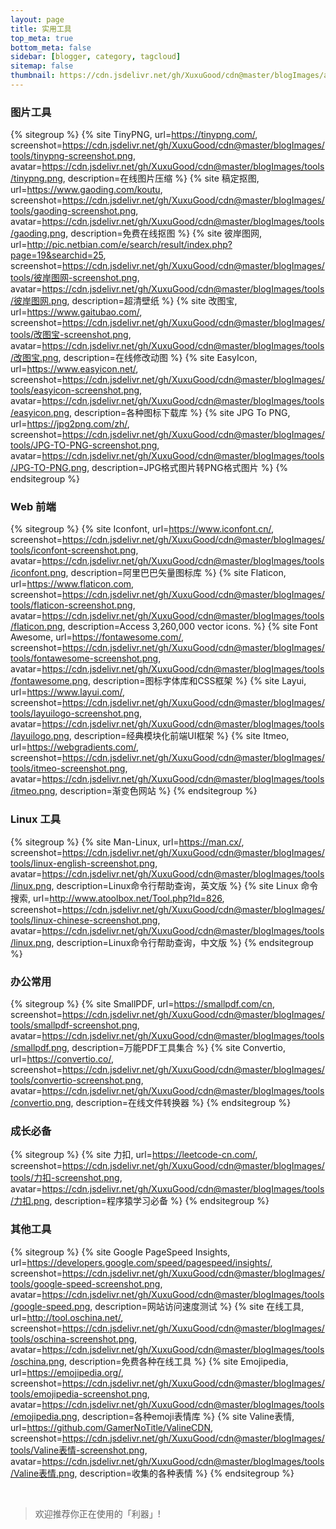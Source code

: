 ```yaml
---
layout: page
title: 实用工具
top_meta: true
bottom_meta: false
sidebar: [blogger, category, tagcloud]
sitemap: false
thumbnail: https://cdn.jsdelivr.net/gh/XuxuGood/cdn@master/blogImages/article-thumbnail/links-or-tools.png
---
```

### <i class="fas fa-images"></i> 图片工具

{% sitegroup %}
{% site TinyPNG, url=https://tinypng.com/, screenshot=https://cdn.jsdelivr.net/gh/XuxuGood/cdn@master/blogImages/tools/tinypng-screenshot.png, avatar=https://cdn.jsdelivr.net/gh/XuxuGood/cdn@master/blogImages/tools/tinypng.png, description=在线图片压缩 %}
{% site 稿定抠图, url=https://www.gaoding.com/koutu, screenshot=https://cdn.jsdelivr.net/gh/XuxuGood/cdn@master/blogImages/tools/gaoding-screenshot.png, avatar=https://cdn.jsdelivr.net/gh/XuxuGood/cdn@master/blogImages/tools/gaoding.png, description=免费在线抠图 %}
{% site 彼岸图网, url=http://pic.netbian.com/e/search/result/index.php?page=19&searchid=25, screenshot=https://cdn.jsdelivr.net/gh/XuxuGood/cdn@master/blogImages/tools/彼岸图网-screenshot.png, avatar=https://cdn.jsdelivr.net/gh/XuxuGood/cdn@master/blogImages/tools/彼岸图网.png, description=超清壁纸 %}
{% site 改图宝, url=https://www.gaitubao.com/, screenshot=https://cdn.jsdelivr.net/gh/XuxuGood/cdn@master/blogImages/tools/改图宝-screenshot.png, avatar=https://cdn.jsdelivr.net/gh/XuxuGood/cdn@master/blogImages/tools/改图宝.png, description=在线修改动图 %}
{% site EasyIcon, url=https://www.easyicon.net/, screenshot=https://cdn.jsdelivr.net/gh/XuxuGood/cdn@master/blogImages/tools/easyicon-screenshot.png, avatar=https://cdn.jsdelivr.net/gh/XuxuGood/cdn@master/blogImages/tools/easyicon.png, description=各种图标下载库 %}
{% site JPG To PNG, url=https://jpg2png.com/zh/, screenshot=https://cdn.jsdelivr.net/gh/XuxuGood/cdn@master/blogImages/tools/JPG-TO-PNG-screenshot.png, avatar=https://cdn.jsdelivr.net/gh/XuxuGood/cdn@master/blogImages/tools/JPG-TO-PNG.png, description=JPG格式图片转PNG格式图片 %}
{% endsitegroup %}

### <i class="fas fa-rocket"></i> Web 前端

{% sitegroup %}
{% site Iconfont, url=https://www.iconfont.cn/, screenshot=https://cdn.jsdelivr.net/gh/XuxuGood/cdn@master/blogImages/tools/iconfont-screenshot.png, avatar=https://cdn.jsdelivr.net/gh/XuxuGood/cdn@master/blogImages/tools/iconfont.png, description=阿里巴巴矢量图标库 %}
{% site Flaticon, url=https://www.flaticon.com, screenshot=https://cdn.jsdelivr.net/gh/XuxuGood/cdn@master/blogImages/tools/flaticon-screenshot.png, avatar=https://cdn.jsdelivr.net/gh/XuxuGood/cdn@master/blogImages/tools/flaticon.png, description=Access 3,260,000 vector icons. %}
{% site Font Awesome, url=https://fontawesome.com/, screenshot=https://cdn.jsdelivr.net/gh/XuxuGood/cdn@master/blogImages/tools/fontawesome-screenshot.png, avatar=https://cdn.jsdelivr.net/gh/XuxuGood/cdn@master/blogImages/tools/fontawesome.png, description=图标字体库和CSS框架 %}
{% site Layui, url=https://www.layui.com/, screenshot=https://cdn.jsdelivr.net/gh/XuxuGood/cdn@master/blogImages/tools/layuilogo-screenshot.png, avatar=https://cdn.jsdelivr.net/gh/XuxuGood/cdn@master/blogImages/tools/layuilogo.png, description=经典模块化前端UI框架 %}
{% site Itmeo, url=https://webgradients.com/, screenshot=https://cdn.jsdelivr.net/gh/XuxuGood/cdn@master/blogImages/tools/itmeo-screenshot.png, avatar=https://cdn.jsdelivr.net/gh/XuxuGood/cdn@master/blogImages/tools/itmeo.png, description=渐变色网站 %}
{% endsitegroup %}

### <i class="fab fa-linux"></i> Linux 工具

{% sitegroup %}
{% site Man-Linux, url=https://man.cx/, screenshot=https://cdn.jsdelivr.net/gh/XuxuGood/cdn@master/blogImages/tools/linux-english-screenshot.png, avatar=https://cdn.jsdelivr.net/gh/XuxuGood/cdn@master/blogImages/tools/linux.png, description=Linux命令行帮助查询，英文版 %}
{% site Linux 命令搜索, url=http://www.atoolbox.net/Tool.php?Id=826, screenshot=https://cdn.jsdelivr.net/gh/XuxuGood/cdn@master/blogImages/tools/linux-chinese-screenshot.png, avatar=https://cdn.jsdelivr.net/gh/XuxuGood/cdn@master/blogImages/tools/linux.png, description=Linux命令行帮助查询，中文版 %}
{% endsitegroup %}

### <i class="fas fa-coffee"></i> 办公常用

{% sitegroup %}
{% site SmallPDF, url=https://smallpdf.com/cn, screenshot=https://cdn.jsdelivr.net/gh/XuxuGood/cdn@master/blogImages/tools/smallpdf-screenshot.png, avatar=https://cdn.jsdelivr.net/gh/XuxuGood/cdn@master/blogImages/tools/smallpdf.png, description=万能PDF工具集合 %}
{% site Convertio, url=https://convertio.co/, screenshot=https://cdn.jsdelivr.net/gh/XuxuGood/cdn@master/blogImages/tools/convertio-screenshot.png, avatar=https://cdn.jsdelivr.net/gh/XuxuGood/cdn@master/blogImages/tools/convertio.png, description=在线文件转换器 %}
{% endsitegroup %}

### <i class="fas fa-user-graduate"></i> 成长必备

{% sitegroup %}
{% site 力扣, url=https://leetcode-cn.com/, screenshot=https://cdn.jsdelivr.net/gh/XuxuGood/cdn@master/blogImages/tools/力扣-screenshot.png, avatar=https://cdn.jsdelivr.net/gh/XuxuGood/cdn@master/blogImages/tools/力扣.png, description=程序猿学习必备 %}
{% endsitegroup %}

### <i class="fas fa-bookmark"></i> 其他工具

{% sitegroup %}
{% site Google PageSpeed Insights, url=https://developers.google.com/speed/pagespeed/insights/, screenshot=https://cdn.jsdelivr.net/gh/XuxuGood/cdn@master/blogImages/tools/google-speed-screenshot.png, avatar=https://cdn.jsdelivr.net/gh/XuxuGood/cdn@master/blogImages/tools/google-speed.png, description=网站访问速度测试 %}
{% site 在线工具, url=http://tool.oschina.net/, screenshot=https://cdn.jsdelivr.net/gh/XuxuGood/cdn@master/blogImages/tools/oschina-screenshot.png, avatar=https://cdn.jsdelivr.net/gh/XuxuGood/cdn@master/blogImages/tools/oschina.png, description=免费各种在线工具 %}
{% site Emojipedia, url=https://emojipedia.org/, screenshot=https://cdn.jsdelivr.net/gh/XuxuGood/cdn@master/blogImages/tools/emojipedia-screenshot.png, avatar=https://cdn.jsdelivr.net/gh/XuxuGood/cdn@master/blogImages/tools/emojipedia.png, description=各种emoji表情库 %}
{% site Valine表情, url=https://github.com/GamerNoTitle/ValineCDN, screenshot=https://cdn.jsdelivr.net/gh/XuxuGood/cdn@master/blogImages/tools/Valine表情-screenshot.png, avatar=https://cdn.jsdelivr.net/gh/XuxuGood/cdn@master/blogImages/tools/Valine表情.png, description=收集的各种表情 %}
{% endsitegroup %}




<br/>

>欢迎推荐你正在使用的「利器」!

<style>
    .md h3 {
        margin-top: 28px;
        color: #1bcdfc;
    }
</style>
